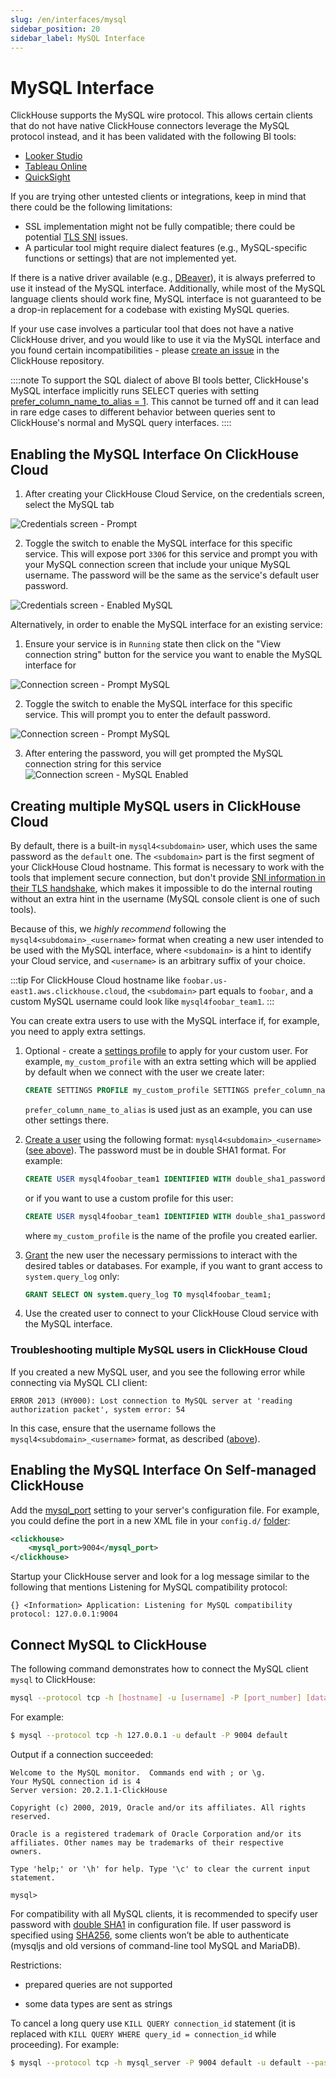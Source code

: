 ```yaml
---
slug: /en/interfaces/mysql
sidebar_position: 20
sidebar_label: MySQL Interface
---
```


# MySQL Interface

ClickHouse supports the MySQL wire protocol. This allows certain clients that do not have native ClickHouse connectors leverage the MySQL protocol instead, and it has been validated with the following BI tools:

- [Looker Studio](../integrations/data-visualization/looker-studio-and-clickhouse.md)
- [Tableau Online](../integrations/tableau-online)
- [QuickSight](../integrations/quicksight)

If you are trying other untested clients or integrations, keep in mind that there could be the following limitations:

- SSL implementation might not be fully compatible; there could be potential [TLS SNI](https://www.cloudflare.com/learning/ssl/what-is-sni/) issues.
- A particular tool might require dialect features (e.g., MySQL-specific functions or settings) that are not implemented yet.

If there is a native driver available (e.g., [DBeaver](../integrations/dbeaver)), it is always preferred to use it instead of the MySQL interface. Additionally, while most of the MySQL language clients should work fine, MySQL interface is not guaranteed to be a drop-in replacement for a codebase with existing MySQL queries.

If your use case involves a particular tool that does not have a native ClickHouse driver, and you would like to use it via the MySQL interface and you found certain incompatibilities - please [create an issue](https://github.com/ClickHouse/ClickHouse/issues) in the ClickHouse repository.

::::note
To support the SQL dialect of above BI tools better, ClickHouse's MySQL interface implicitly runs SELECT queries with setting [prefer_column_name_to_alias = 1](../operations/setting/settings.md#prefer-column-name-to-alias).
This cannot be turned off and it can lead in rare edge cases to different behavior between queries sent to ClickHouse's normal and MySQL query interfaces.
::::

## Enabling the MySQL Interface On ClickHouse Cloud

1. After creating your ClickHouse Cloud Service, on the credentials screen, select the MySQL tab

![Credentials screen - Prompt](./images/mysql1.png)

2. Toggle the switch to enable the MySQL interface for this specific service. This will expose port `3306` for this service and prompt you with your MySQL connection screen that include your unique MySQL username. The password will be the same as the service's default user password.

![Credentials screen - Enabled MySQL](./images/mysql2.png)

Alternatively, in order to enable the MySQL interface for an existing service:

1. Ensure your service is in `Running` state then click on the "View connection string" button for the service you want to enable the MySQL interface for

![Connection screen - Prompt MySQL](./images/mysql3.png)

2. Toggle the switch to enable the MySQL interface for this specific service. This will prompt you to enter the default password.

![Connection screen - Prompt MySQL](./images/mysql4.png)

3. After entering the password, you will get prompted the MySQL connection string for this service
![Connection screen -  MySQL Enabled](./images/mysql5.png)

## Creating multiple MySQL users in ClickHouse Cloud

By default, there is a built-in `mysql4<subdomain>` user, which uses the same password as the `default` one. The `<subdomain>` part is the first segment of your ClickHouse Cloud hostname. This format is necessary to work with the tools that implement secure connection, but don't provide [SNI information in their TLS handshake](https://www.cloudflare.com/learning/ssl/what-is-sni), which makes it impossible to do the internal routing without an extra hint in the username (MySQL console client is one of such tools).

Because of this, we _highly recommend_ following the `mysql4<subdomain>_<username>` format when creating a new user intended to be used with the MySQL interface, where `<subdomain>` is a hint to identify your Cloud service, and `<username>` is an arbitrary suffix of your choice.

:::tip
For ClickHouse Cloud hostname like `foobar.us-east1.aws.clickhouse.cloud`, the `<subdomain>` part equals to `foobar`, and a custom MySQL username could look like `mysql4foobar_team1`.
:::

You can create extra users to use with the MySQL interface if, for example, you need to apply extra settings.

1. Optional - create a [settings profile](https://clickhouse.com/docs/en/sql-reference/statements/create/settings-profile) to apply for your custom user. For example, `my_custom_profile` with an extra setting which will be applied by default when we connect with the user we create later:

    ```sql
    CREATE SETTINGS PROFILE my_custom_profile SETTINGS prefer_column_name_to_alias=1;
    ```

    `prefer_column_name_to_alias` is used just as an example, you can use other settings there.
2. [Create a user](https://clickhouse.com/docs/en/sql-reference/statements/create/user) using the following format: `mysql4<subdomain>_<username>` ([see above](#creating-multiple-mysql-users-in-clickhouse-cloud)). The password must be in double SHA1 format. For example:

    ```sql
    CREATE USER mysql4foobar_team1 IDENTIFIED WITH double_sha1_password BY 'YourPassword42$';
    ```

    or if you want to use a custom profile for this user:

    ```sql
    CREATE USER mysql4foobar_team1 IDENTIFIED WITH double_sha1_password BY 'YourPassword42$' SETTINGS PROFILE 'my_custom_profile';
    ```

    where `my_custom_profile` is the name of the profile you created earlier.
3. [Grant](https://clickhouse.com/docs/en/sql-reference/statements/grant) the new user the necessary permissions to interact with the desired tables or databases. For example, if you want to grant access to `system.query_log` only:

    ```sql
    GRANT SELECT ON system.query_log TO mysql4foobar_team1;
    ```

4. Use the created user to connect to your ClickHouse Cloud service with the MySQL interface.

### Troubleshooting multiple MySQL users in ClickHouse Cloud

If you created a new MySQL user, and you see the following error while connecting via MySQL CLI client:

```
ERROR 2013 (HY000): Lost connection to MySQL server at 'reading authorization packet', system error: 54
```

In this case, ensure that the username follows the `mysql4<subdomain>_<username>` format, as described ([above](#creating-multiple-mysql-users-in-clickhouse-cloud)).

## Enabling the MySQL Interface On Self-managed ClickHouse

Add the [mysql_port](../operations/server-configuration-parameters/settings.md#mysql_port) setting to your server's configuration file. For example, you could define the port in a new XML file in your `config.d/` [folder](../operations/configuration-files):

``` xml
<clickhouse>
    <mysql_port>9004</mysql_port>
</clickhouse>
```

Startup your ClickHouse server and look for a log message similar to the following that mentions Listening for MySQL compatibility protocol:

```
{} <Information> Application: Listening for MySQL compatibility protocol: 127.0.0.1:9004
```

## Connect MySQL to ClickHouse

The following command demonstrates how to connect the MySQL client `mysql` to ClickHouse:

```bash
mysql --protocol tcp -h [hostname] -u [username] -P [port_number] [database_name]
```

For example:

``` bash
$ mysql --protocol tcp -h 127.0.0.1 -u default -P 9004 default
```

Output if a connection succeeded:

``` text
Welcome to the MySQL monitor.  Commands end with ; or \g.
Your MySQL connection id is 4
Server version: 20.2.1.1-ClickHouse

Copyright (c) 2000, 2019, Oracle and/or its affiliates. All rights reserved.

Oracle is a registered trademark of Oracle Corporation and/or its
affiliates. Other names may be trademarks of their respective
owners.

Type 'help;' or '\h' for help. Type '\c' to clear the current input statement.

mysql>
```

For compatibility with all MySQL clients, it is recommended to specify user password with [double SHA1](../operations/settings/settings-users.md#password_double_sha1_hex) in configuration file.
If user password is specified using [SHA256](../operations/settings/settings-users.md#password_sha256_hex), some clients won’t be able to authenticate (mysqljs and old versions of command-line tool MySQL and MariaDB).

Restrictions:

- prepared queries are not supported

- some data types are sent as strings

To cancel a long query use `KILL QUERY connection_id` statement (it is replaced with `KILL QUERY WHERE query_id = connection_id` while proceeding). For example:

``` bash
$ mysql --protocol tcp -h mysql_server -P 9004 default -u default --password=123 -e "KILL QUERY 123456;"
```
